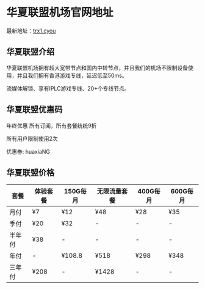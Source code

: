 # 华夏联盟机场官网地址

最新地址：[trx1.cyou](https://wwn.trx1.cyou/index.php#/register?code=8pJKfSpY)

## 华夏联盟介绍

华夏联盟机场拥有超大宽带节点和国内中转节点，并且我们的机场不限制设备使用，并且我们拥有香港游戏专线，延迟低至50ms。

流媒体解锁、享有IPLC游戏专线、20+个专线节点。

## 华夏联盟优惠码

年终优惠 所有订阅，所有套餐统统9折

所有用户限制使用2次

优惠券:  huaxiaNG

## 华夏联盟价格

|套餐|体验套餐|150G每月|无限流量套餐|400G每月|600G每月|
|----|----|----|----|----|----|
|月付|¥7|¥12|¥48|¥28|¥35|
|季付|¥20|¥32|-|-|-|
|半年付|¥38|-|-|-|-|
|年付|-|¥108.8|¥518|¥298|¥348|
|三年付|¥208|-|¥1428|-|-|
